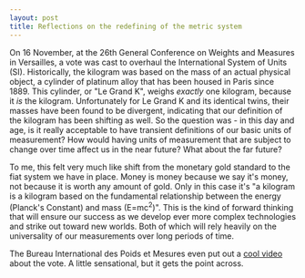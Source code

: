 ```yaml
---
layout: post
title: Reflections on the redefining of the metric system
---
```


On 16 November, at the 26th General Conference on Weights and Measures in Versailles, a vote was cast to overhaul the International System of Units (SI). Historically, the kilogram was based on the mass of an actual physical object, a cylinder of platinum alloy that has been housed in Paris since 1889. This cylinder,  or "Le Grand K", weighs *exactly* one kilogram, because it *is* the kilogram. Unfortunately for Le Grand K and its identical twins, their masses have been found to be divergent, indicating that our definition of the kilogram has been shifting as well. So the question was - in this day and age, is it really acceptable to have transient definitions of our basic units of measurement? How would having units of measurement that are subject to change over time affect us in the near future? What about the far future? 

To me, this felt very much like shift from the monetary gold standard to the fiat system we have in place. Money is money because we say it's money, not because it is worth any amount of gold. Only in this case it's "a kilogram is a kilogram based on the fundamental relationship between the energy (Planck's Constant) and mass (E=mc<sup>2</sup>)". This is the kind of forward thinking that will ensure our success as we develop ever more complex technologies and strike out toward new worlds. Both of which will rely heavily on the universality of our measurements over long periods of time. 

The Bureau International des Poids et Mesures even put out a [cool video](https://www.youtube.com/watch?v=MUJX1Yyx6TI) about the vote. A little sensational, but it gets the point across. 
